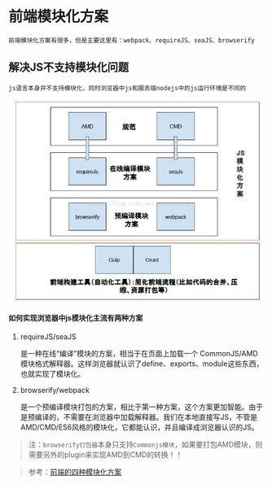 # 前端模块化方案

	前端模块化方案有很多，但是主要这里有：webpack、requireJS、seaJS、browserify

## 解决JS不支持模块化问题

	js语言本身并不支持模块化，同时浏览器中js和服务端nodejs中的js运行环境是不同的

![前端模块化方案说明图](../images/前端模块化方案说明图.png)

#### 如何实现浏览器中js模块化主流有两种方案

1. requireJS/seaJS

	是一种在线“编译”模块的方案，相当于在页面上加载一个 CommonJS/AMD 模块格式解释器。这样浏览器就认识了define、exports、module这些东西，也就实现了模块化。

2. browserify/webpack

	是一个预编译模块打包的方案，相比于第一种方案，这个方案更加智能。由于是预编译的，不需要在浏览器中加载解释器。我们在本地直接写JS，不管是AMD/CMD/ES6风格的模块化，它都能认识，并且编译成浏览器认识的JS。

> 注：`browserify打包器`本身只支持`Commonjs模块`，如果要打包AMD模块，则需要另外的plugin来实现AMD到CMD的转换！！


> 参考：[前端的四种模块化方案](https://blog.csdn.net/weiyastory/article/details/54344936)
